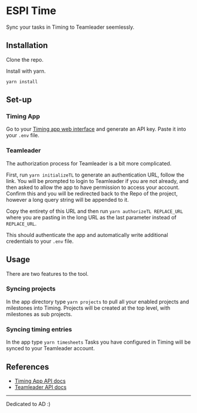 # ESPI Time

Sync your tasks in Timing to Teamleader seemlessly.

## Installation

Clone the repo.

Install with yarn.

```
yarn install
```

## Set-up

### Timing App

Go to your [Timing app web interface](https://web.timingapp.com/integrations/tokens) and generate an API key. Paste it into your `.env` file.

### Teamleader

The authorization process for Teamleader is a bit more complicated.

First, run `yarn initializeTL` to generate an authentication URL, follow the link. You will be prompted to login to Teamleader if you are not already, and then asked to allow the app to have permission to access your account. Confirm this and you will be redirected back to the Repo of the project, however a long query string will be appended to it.

Copy the entirety of this URL and then run `yarn authorizeTL REPLACE_URL` where you are pasting in the long URL as the last parameter instead of `REPLACE_URL`.

This should authenticate the app and automatically write additional credentials to your `.env` file.

## Usage

There are two features to the tool.

### Syncing projects

In the app directory type `yarn projects` to pull all your enabled projects and milestones into Timing. Projects will be created at the top level, with milestones as sub projects.

### Syncing timing entries

In the app type `yarn timesheets` Tasks you have configured in Timing will be synced to your Teamleader account.

## References

- [Timing App API docs](https://web.timingapp.com/docs/)
- [Teamleader API docs](https://developer.focus.teamleader.eu/)

---

Dedicated to AD :)
